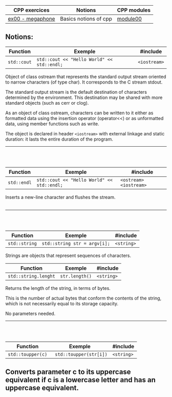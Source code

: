 | CPP exercices |     Notions    | CPP modules |
|----------|----------|----------|
| [ex00 - megaphone](https://github.com/Elwoll/r4-cpp/tree/main/module_00/ex00) | Basics notions of cpp  | [module00](https://github.com/Elwoll/r4-cpp/tree/main/module_00) |

Notions: 
---
| Function | Exemple | #include | 
|----------|----------|----------|
| `std::cout` | `std::cout << "Hello World" << std::endl;` | `<iostream>` |

Object of class ostream that represents the standard output stream oriented to narrow characters (of type char). It corresponds to the C stream stdout.</br>

The standard output stream is the default destination of characters determined by the environment. This destination may be shared with more standard objects (such as cerr or clog).</br>

As an object of class ostream, characters can be written to it either as formatted data using the insertion operator (operator<<) or as unformatted data, using member functions such as write.</br>

The object is declared in header `<iostream>` with external linkage and static duration: it lasts the entire duration of the program.

--- 
</br>
</br>

| Function | Exemple | #include |
|----------|----------|----------|
| `std::endl`  | `std::cout << "Hello World" << std::endl;` |  `<ostream> <iostream>` |

Inserts a new-line character and flushes the stream. </br>
</br>

---
</br>
</br>

 Function | Exemple | #include |
|----------|----------|----------|
| `std::string`   | `std::string str = argv[i];` |   `<string>` |

Strings are objects that represent sequences of characters.
</br>

Function | Exemple | #include |
|----------|----------|----------|
| `std::string.lenght`   | `str.length()` |   `<string>` |

Returns the length of the string, in terms of bytes.</br>

This is the number of actual bytes that conform the contents of the string, which is not necessarily equal to its storage capacity.</br>

No parameters needed.</br>

---
</br>
</br>

Function | Exemple | #include |
|----------|----------|----------|
| `std::toupper(c)`   | ` std::toupper(str[i])` |   `<string>` |

Converts parameter c to its uppercase equivalent if c is a lowercase letter and has an uppercase equivalent. </br>
</br>
</br>
---


